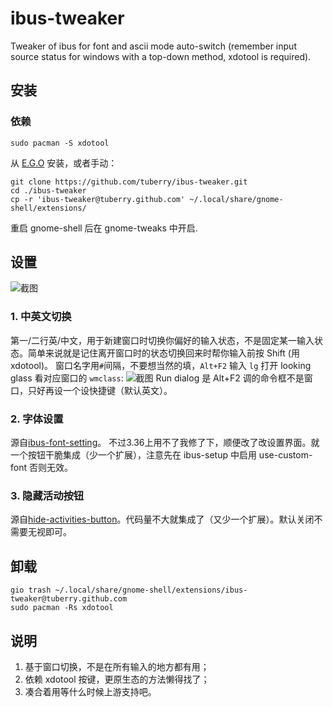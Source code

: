 # ibus-tweaker
Tweaker of ibus for font and ascii mode auto-switch (remember input source status for windows with a top-down method, xdotool is required).

## 安装
### 依赖
```
sudo pacman -S xdotool
```
从 [E.G.O](https://extensions.gnome.org/extension/2820/ibus-tweaker/) 安装，或者手动：
```shell
git clone https://github.com/tuberry/ibus-tweaker.git
cd ./ibus-tweaker
cp -r 'ibus-tweaker@tuberry.github.com' ~/.local/share/gnome-shell/extensions/
```
重启 gnome-shell 后在 gnome-tweaks 中开启.

## 设置
![截图](https://s1.ax1x.com/2020/04/02/Gtk7ef.png)
### 1. 中英文切换

第一/二行英/中文，用于新建窗口时切换你偏好的输入状态，不是固定某一输入状态。简单来说就是记住离开窗口时的状态切换回来时帮你输入前按 Shift (用 xdotool)。
窗口名字用`#`间隔，不要想当然的填，`Alt+F2` 输入 `lg` 打开 looking glass 看对应窗口的 `wmclass`:
![截图](https://ae01.alicdn.com/kf/U5ff0e6a172e444b79040184ccf35377d1.jpg)
Run dialog 是 Alt+F2 调的命令框不是窗口，只好再设一个设快捷键（默认英文）。

### 2. 字体设置

源自[ibus-font-setting](https://extensions.gnome.org/extension/1121/ibus-font-setting/)。 不过3.36上用不了我修了下，顺便改了改设置界面。就一个按钮干脆集成（少一个扩展），注意先在 ibus-setup 中启用 use-custom-font 否则无效。
### 3. 隐藏活动按钮

源自[hide-activities-button](https://extensions.gnome.org/extension/1128/hide-activities-button/)。代码量不大就集成了（又少一个扩展）。默认关闭不需要无视即可。

## 卸载
```
gio trash ~/.local/share/gnome-shell/extensions/ibus-tweaker@tuberry.github.com
sudo pacman -Rs xdotool
```
## 说明
1. 基于窗口切换，不是在所有输入的地方都有用；
2. 依赖 xdotool 按键，更原生态的方法懒得找了；
3. 凑合着用等什么时候上游支持吧。
